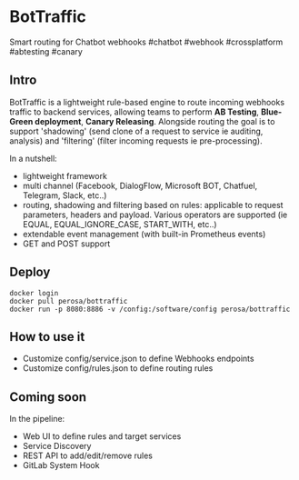 # BotTraffic

Smart routing for Chatbot webhooks #chatbot #webhook #crossplatform #abtesting #canary

## Intro

BotTraffic is a lightweight rule-based engine to route incoming webhooks traffic to backend services, allowing teams to perform **AB Testing**, **Blue-Green deployment**, **Canary Releasing**.
Alongside routing the goal is to support 'shadowing' (send clone of a request to service ie auditing, analysis) and 'filtering' (filter incoming requests ie pre-processing).

In a nutshell:
- lightweight framework 
- multi channel (Facebook, DialogFlow, Microsoft BOT, Chatfuel, Telegram, Slack, etc..)
- routing, shadowing and filtering based on rules: applicable to request parameters, headers and payload. Various operators are supported (ie EQUAL, EQUAL_IGNORE_CASE, START_WITH, etc..)
- extendable event management (with built-in Prometheus events)
- GET and POST support

## Deploy 

```
docker login
docker pull perosa/bottraffic
docker run -p 8080:8886 -v /config:/software/config perosa/bottraffic
```

## How to use it

* Customize config/service.json to define Webhooks endpoints
* Customize config/rules.json to define routing rules


## Coming soon

In the pipeline:
- Web UI to define rules and target services
- Service Discovery
- REST API to add/edit/remove rules
- GitLab System Hook


